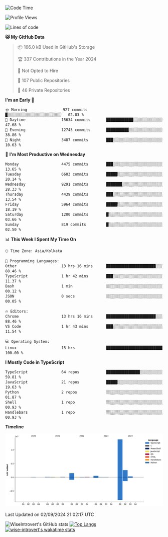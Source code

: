 <!--START_SECTION:waka-->
![Code Time](http://img.shields.io/badge/Code%20Time-1%2C561%20hrs%2011%20mins-blue)

![Profile Views](http://img.shields.io/badge/Profile%20Views-0-blue)

![Lines of code](https://img.shields.io/badge/From%20Hello%20World%20I%27ve%20Written-19.4%20million%20lines%20of%20code-blue)

**🐱 My GitHub Data** 

> 📦 166.0 kB Used in GitHub's Storage 
 > 
> 🏆 337 Contributions in the Year 2024
 > 
> 🚫 Not Opted to Hire
 > 
> 📜 107 Public Repositories 
 > 
> 🔑 46 Private Repositories 
 > 
**I'm an Early 🐤** 

```text
🌞 Morning                927 commits         █░░░░░░░░░░░░░░░░░░░░░░░░   02.83 % 
🌆 Daytime                15634 commits       ████████████░░░░░░░░░░░░░   47.68 % 
🌃 Evening                12743 commits       ██████████░░░░░░░░░░░░░░░   38.86 % 
🌙 Night                  3487 commits        ███░░░░░░░░░░░░░░░░░░░░░░   10.63 % 
```
📅 **I'm Most Productive on Wednesday** 

```text
Monday                   4475 commits        ███░░░░░░░░░░░░░░░░░░░░░░   13.65 % 
Tuesday                  6603 commits        █████░░░░░░░░░░░░░░░░░░░░   20.14 % 
Wednesday                9291 commits        ███████░░░░░░░░░░░░░░░░░░   28.33 % 
Thursday                 4439 commits        ███░░░░░░░░░░░░░░░░░░░░░░   13.54 % 
Friday                   5964 commits        █████░░░░░░░░░░░░░░░░░░░░   18.19 % 
Saturday                 1200 commits        █░░░░░░░░░░░░░░░░░░░░░░░░   03.66 % 
Sunday                   819 commits         █░░░░░░░░░░░░░░░░░░░░░░░░   02.50 % 
```


📊 **This Week I Spent My Time On** 

```text
🕑︎ Time Zone: Asia/Kolkata

💬 Programming Languages: 
Other                    13 hrs 16 mins      ██████████████████████░░░   88.46 % 
TypeScript               1 hr 42 mins        ███░░░░░░░░░░░░░░░░░░░░░░   11.37 % 
Bash                     1 min               ░░░░░░░░░░░░░░░░░░░░░░░░░   00.12 % 
JSON                     0 secs              ░░░░░░░░░░░░░░░░░░░░░░░░░   00.05 % 

🔥 Editors: 
Chrome                   13 hrs 16 mins      ██████████████████████░░░   88.46 % 
VS Code                  1 hr 43 mins        ███░░░░░░░░░░░░░░░░░░░░░░   11.54 % 

💻 Operating System: 
Linux                    15 hrs              █████████████████████████   100.00 % 
```

**I Mostly Code in TypeScript** 

```text
TypeScript               64 repos            ███████████████░░░░░░░░░░   59.81 % 
JavaScript               21 repos            █████░░░░░░░░░░░░░░░░░░░░   19.63 % 
Python                   2 repos             ░░░░░░░░░░░░░░░░░░░░░░░░░   01.87 % 
Shell                    1 repo              ░░░░░░░░░░░░░░░░░░░░░░░░░   00.93 % 
Handlebars               1 repo              ░░░░░░░░░░░░░░░░░░░░░░░░░   00.93 % 
```



**Timeline**

![Lines of Code chart](https://raw.githubusercontent.com/wise-introvert/wise-introvert/master/assets/bar_graph.png)


 Last Updated on 02/09/2024 21:02:17 UTC
<!--END_SECTION:waka-->

![WiseIntrovert's GitHub stats](https://github-readme-stats.vercel.app/api?username=wise-introvert&count_private=true&show_icons=true)
[![Top Langs](https://github-readme-stats.vercel.app/api/top-langs/?username=wise-introvert&langs_count=10)](https://github.com/anuraghazra/github-readme-stats)
[![wise-introvert's wakatime stats](https://github-readme-stats.vercel.app/api/wakatime?username=wiseintrovert)](https://github.com/anuraghazra/github-readme-stats)
